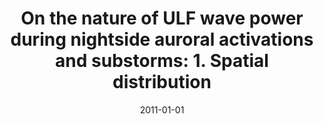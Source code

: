 ---
title: "On the nature of ULF wave power during nightside auroral activations and substorms: 1. Spatial distribution"
collection: publications
permalink: /publication/2011-01-01-Murphy_a
excerpt: ' '
date: 2011-01-01
venue: 'Journal of Geophysical Research: Space Physics'
paperurl: 'https://doi.org/10.1029/2010JA015757'
citation: 'Murphy, K. R., Rae, I. J., Mann, I. R., &amp; Milling, D. K. (2011). On the nature of ULF wave power during nightside auroral activations and substorms: 1. Spatial distribution. Journal of Geophysical Research: Space Physics, 116(1), 1-12. '
---
